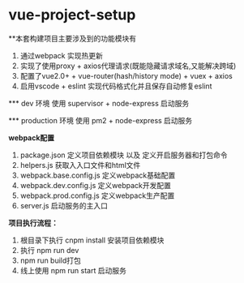 # vue-project-setup #

**本套构建项目主要涉及到的功能模块有
1. 通过webpack 实现热更新 <br>
2. 实现了使用proxy + axios代理请求(既能隐藏请求域名,又能解决跨域) <br>
3. 配置了vue2.0+ + vue-router(hash/history mode) + vuex + axios
4. 启用vscode + eslint 实现代码格式化并且保存自动修复eslint

*** dev 环境
使用 supervisor + node-express 启动服务 

*** production 环境
使用 pm2 + node-express 启动服务

**webpack配置**<br>
>
1. package.json  定义项目依赖模块 以及 定义开启服务器和打包命令
2. helpers.js  获取入入口文件和html文件
3. webpack.base.config.js  定义webpack基础配置
4. webpack.dev.config.js   定义webpack开发配置
5. webpack.prod.config.js  定义webpack生产配置
6. server.js 启动服务的主入口

**项目执行流程：**<br>
>
1. 根目录下执行 cnpm install 安装项目依赖模块<br>
2. 执行 npm run dev<br>
3. npm run build打包<br>
4. 线上使用 npm run start 启动服务
